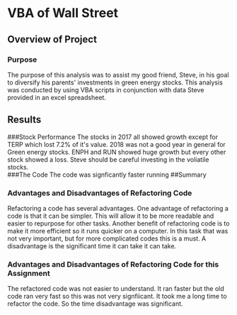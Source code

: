 # VBA of Wall Street

## Overview of Project

### Purpose
The purpose of this analysis was to assist my good friend, Steve, in his goal to diversify his parents' investments in green energy stocks. This analysis was conducted by using VBA scripts in conjunction with data Steve provided in an excel spreadsheet. 

## Results
###Stock Performance
The stocks in 2017 all showed growth except for TERP which lost 7.2% of it's value. 2018 was not a good year in general for Green energy stocks. ENPH and RUN showed huge growth but every other stock showed a loss. Steve should be careful investing in the voliatile stocks.  
###The Code
The code was signficantly faster running 
##Summary

### Advantages and Disadvantages of Refactoring Code
Refactoring a code has several advantages. One advantage of refactoring a code is that it can be simpler. This will allow it to be more readable and easier to repurpose for other tasks. Another benefit of refactoring code is to make it more efficient so it runs quicker on a computer. In this task that was not very important, but for more complicated codes this is a must. A disadvantage is the significant time it can take it can take.

### Advantages and Disadvantages of Refactoring Code for this Assignment
The refactored code was not easier to understand. It ran faster but the old code ran very fast so this was not very signfiicant. It took me a long time to refactor the code. So the time disadvantage was significant. 


